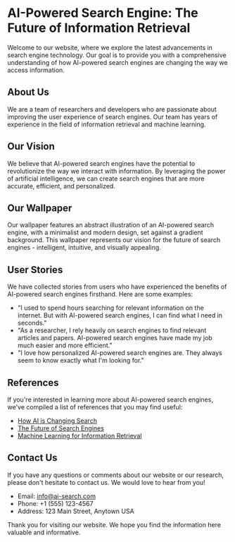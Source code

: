 <!--font:Lato-->

# AI-Powered Search Engine: The Future of Information Retrieval

Welcome to our website, where we explore the latest advancements in search engine technology. Our goal is to provide you with a comprehensive understanding of how AI-powered search engines are changing the way we access information.

## About Us
We are a team of researchers and developers who are passionate about improving the user experience of search engines. Our team has years of experience in the field of information retrieval and machine learning.

## Our Vision
We believe that AI-powered search engines have the potential to revolutionize the way we interact with information. By leveraging the power of artificial intelligence, we can create search engines that are more accurate, efficient, and personalized.

## Our Wallpaper
Our wallpaper features an abstract illustration of an AI-powered search engine, with a minimalist and modern design, set against a gradient background. This wallpaper represents our vision for the future of search engines - intelligent, intuitive, and visually appealing.

## User Stories
We have collected stories from users who have experienced the benefits of AI-powered search engines firsthand. Here are some examples:

- "I used to spend hours searching for relevant information on the internet. But with AI-powered search engines, I can find what I need in seconds."
- "As a researcher, I rely heavily on search engines to find relevant articles and papers. AI-powered search engines have made my job much easier and more efficient."
- "I love how personalized AI-powered search engines are. They always seem to know exactly what I'm looking for."

## References
If you're interested in learning more about AI-powered search engines, we've compiled a list of references that you may find useful:

- [How AI is Changing Search](#)
- [The Future of Search Engines](#)
- [Machine Learning for Information Retrieval](#)

## Contact Us
If you have any questions or comments about our website or our research, please don't hesitate to contact us. We would love to hear from you!

- Email: info@ai-search.com
- Phone: +1 (555) 123-4567
- Address: 123 Main Street, Anytown USA

Thank you for visiting our website. We hope you find the information here valuable and informative.

<!--

Write me content for website with wallpaper which alt text is:

"A wallpaper featuring an abstract illustration of an AI-powered search engine, with a minimalist and modern design, set against a gradient background."

The name/title of the page should not be 1:1 copy of the alt text but rather a real content of the website which is using this wallpaper.

- Use markdown format 
- Start with heading
- Heading should be short and concise
- The content should look like a real website 
- The website should not be about the wallpaper, wallpaper is just a related background
- Heading should be contain work "wallpaper" or "background"
- Include real sections like references, contact, user stories, etc. use things relevant to the page purpose.
- Feel free to use structure like headings, bullets, numbering, blockquotes, paragraphs, horizontal lines, etc.
- You can use formatting like bold or _italic_
- You can include UTF-8 emojis
- Links should be only #hash anchors (and you can refer to the document itself)
- Do not include images


---


# AI-Powered Search Engine: The Future of Information Retrieval

Welcome to our website, where we explore the latest advancements in search engine technology. Our goal is to provide you with a comprehensive understanding of how AI-powered search engines are changing the way we access information.

## About Us
We are a team of researchers and developers who are passionate about improving the user experience of search engines. Our team has years of experience in the field of information retrieval and machine learning.

## Our Vision
We believe that AI-powered search engines have the potential to revolutionize the way we interact with information. By leveraging the power of artificial intelligence, we can create search engines that are more accurate, efficient, and personalized.

## Our Wallpaper
Our wallpaper features an abstract illustration of an AI-powered search engine, with a minimalist and modern design, set against a gradient background. This wallpaper represents our vision for the future of search engines - intelligent, intuitive, and visually appealing.

## User Stories
We have collected stories from users who have experienced the benefits of AI-powered search engines firsthand. Here are some examples:

- "I used to spend hours searching for relevant information on the internet. But with AI-powered search engines, I can find what I need in seconds."
- "As a researcher, I rely heavily on search engines to find relevant articles and papers. AI-powered search engines have made my job much easier and more efficient."
- "I love how personalized AI-powered search engines are. They always seem to know exactly what I'm looking for."

## References
If you're interested in learning more about AI-powered search engines, we've compiled a list of references that you may find useful:

- [How AI is Changing Search](#)
- [The Future of Search Engines](#)
- [Machine Learning for Information Retrieval](#)

## Contact Us
If you have any questions or comments about our website or our research, please don't hesitate to contact us. We would love to hear from you!

- Email: info@ai-search.com
- Phone: +1 (555) 123-4567
- Address: 123 Main Street, Anytown USA

Thank you for visiting our website. We hope you find the information here valuable and informative.

-->
